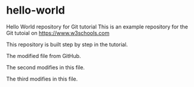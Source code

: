# hello-world
Hello World repository for Git tutorial
This is an example repository for the Git tutoial on https://www.w3schools.com

This repository is built step by step in the tutorial.

The modified file from GitHub.

The second modifies in this file.

The third modifies in this file.
